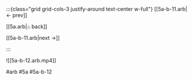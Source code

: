 :::{class="grid grid-cols-3 justify-around text-center w-full"}
[[5a-b-11.arb|← prev]]

[[5a.arb|⌂ back]]

[[5a-b-11.arb|next →]]

:::

![[5a-b-12.arb.mp4]]

#arb #5a #5a-b-12

